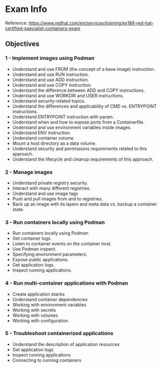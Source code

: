 # Exam Info

Reference: <https://www.redhat.com/en/services/training/ex188-red-hat-certified-specialist-containers-exam>

## Objectives

### 1 - Implement images using Podman  

* Understand and use FROM (the concept of a base image) instruction.
* Understand and use RUN instruction.  
* Understand and use ADD instruction.  
* Understand and use COPY instruction.  
* Understand the difference between ADD and COPY instructions.  
* Understand and use WORKDIR and USER instructions.  
* Understand security-related topics.  
* Understand the differences and applicability of CMD vs. ENTRYPOINT instructions.  
* Understand ENTRYPOINT instruction with param.  
* Understand when and how to expose ports from a Containerfile.  
* Understand and use environment variables inside images.  
* Understand ENV instruction.  
* Understand container volume.  
* Mount a host directory as a data volume.  
* Understand security and permissions requirements related to this approach.  
* Understand the lifecycle and cleanup requirements of this approach.  

### 2 - Manage images

* Understand private registry security.
* Interact with many different registries.
* Understand and use image tags
* Push and pull images from and to registries.
* Back up an image with its layers and meta data vs. backup a container state.

### 3 - Run containers locally using Podman

* Run containers locally using Podman
* Get container logs.
* Listen to container events on the container host.
* Use Podman inspect.
* Specifying environment parameters.
* Expose public applications.
* Get application logs.
* Inspect running applications.

### 4 - Run multi-container applications with Podman

* Create application stacks
* Understand container dependencies
* Working with environment variables
* Working with secrets
* Working with volumes
* Working with configuration

### 5 - Troubleshoot containerized applications

* Understand the description of application resources
* Get application logs
* Inspect running applications
* Connecting to running containers
